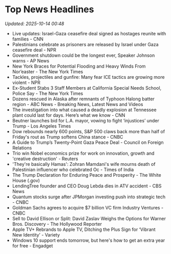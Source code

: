# Top News Headlines

_Updated: 2025-10-14 00:48_

- Live updates: Israel-Gaza ceasefire deal signed as hostages reunite with families - CNN
- Palestinians celebrate as prisoners are released by Israel under Gaza ceasefire deal - NPR
- Government shutdown could be the longest ever, Speaker Johnson warns - AP News
- New York Braces for Potential Flooding and Heavy Winds From Nor’easter - The New York Times
- Tackles, projectiles and gunfire: Many fear ICE tactics are growing more violent - NPR
- Ex-Student Stabs 3 Staff Members at California Special Needs School, Police Say - The New York Times
- Dozens rescued in Alaska after remnants of Typhoon Halong batter region - ABC News - Breaking News, Latest News and Videos
- The investigation into what caused a deadly explosion at Tennessee plant could last for days. Here’s what we know - CNN
- Beutner launches bid for L.A. mayor, vowing to fight ‘injustices’ under Trump - Los Angeles Times
- Dow rebounds nearly 600 points, S&P 500 claws back more than half of Friday's rout as Trump softens China stance - CNBC
- A Guide to Trump’s Twenty-Point Gaza Peace Deal - Council on Foreign Relations
- Trio win Nobel economics prize for work on innovation, growth and 'creative destruction' - Reuters
- 'They're basically Hamas': Zohran Mamdani's wife mourns death of Palestinian influencer who celebrated Oc - Times of India
- The Trump Declaration for Enduring Peace and Prosperity - The White House (.gov)
- LendingTree founder and CEO Doug Lebda dies in ATV accident - CBS News
- Quantum stocks surge after JPMorgan investing push into strategic tech - CNBC
- Goldman Sachs agrees to acquire $7 billion VC firm Industry Ventures - CNBC
- Sell to David Ellison or Split: David Zaslav Weighs the Options for Warner Bros. Discovery - The Hollywood Reporter
- Apple TV+ Rebrands to Apple TV, Ditching the Plus Sign for ‘Vibrant New Identity’ - Variety
- Windows 10 support ends tomorrow, but here's how to get an extra year for free - Engadget